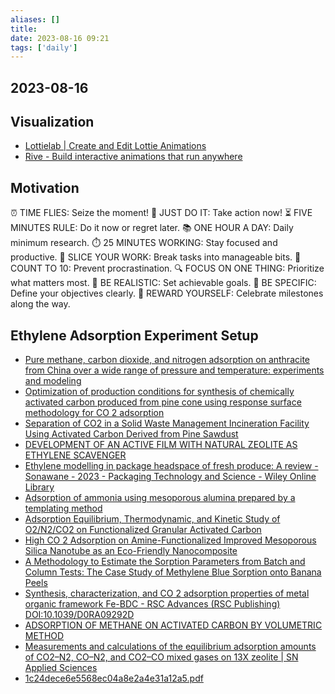 ```yaml
---
aliases: []
title: 
date: 2023-08-16 09:21
tags: ['daily']
---
```


## 2023-08-16


## Visualization
- [Lottielab | Create and Edit Lottie Animations](https://www.lottielab.com/)
- [Rive - Build interactive animations that run anywhere](https://rive.app/)

## Motivation

⏰ TIME FLIES: Seize the moment!
🚀 JUST DO IT: Take action now!
⏳ FIVE MINUTES RULE: Do it now or regret later.
📚 ONE HOUR A DAY: Daily minimum research.
⏱️ 25 MINUTES WORKING: Stay focused and productive.
🍰 SLICE YOUR WORK: Break tasks into manageable bits.
🔢 COUNT TO 10: Prevent procrastination.
🔍 FOCUS ON ONE THING: Prioritize what matters most.
🎯 BE REALISTIC: Set achievable goals.
📝 BE SPECIFIC: Define your objectives clearly.
🎉 REWARD YOURSELF: Celebrate milestones along the way.


## Ethylene Adsorption Experiment Setup
- [Pure methane, carbon dioxide, and nitrogen adsorption on anthracite from China over a wide range of pressure and temperature: experiments and modeling](https://www.researchgate.net/publication/277253798_Pure_methane_carbon_dioxide_and_nitrogen_adsorption_on_anthracite_from_China_over_a_wide_range_of_pressure_and_temperature_experiments_and_modeling)
- [Optimization of production conditions for synthesis of chemically activated carbon produced from pine cone using response surface methodology for CO 2 adsorption](https://www.researchgate.net/publication/283624403_Optimization_of_production_conditions_for_synthesis_of_chemically_activated_carbon_produced_from_pine_cone_using_response_surface_methodology_for_CO_2_adsorption)
- [Separation of CO2 in a Solid Waste Management Incineration Facility Using Activated Carbon Derived from Pine Sawdust](https://www.researchgate.net/publication/317714671_Separation_of_CO2_in_a_Solid_Waste_Management_Incineration_Facility_Using_Activated_Carbon_Derived_from_Pine_Sawdust)
- [DEVELOPMENT OF AN ACTIVE FILM WITH NATURAL ZEOLITE AS ETHYLENE SCAVENGER](https://www.scielo.cl/scielo.php?script=sci_arttext&pid=S0717-97072014000200003)
- [Ethylene modelling in package headspace of fresh produce: A review - Sonawane - 2023 - Packaging Technology and Science - Wiley Online Library](https://onlinelibrary.wiley.com/doi/10.1002/pts.2753?af=R)
- [Adsorption of ammonia using mesoporous alumina prepared by a templating method](https://www.eeer.org/journal/view.php?doi=10.4491/eer.2017.045)
- [Adsorption Equilibrium, Thermodynamic, and Kinetic Study of O2/N2/CO2 on Functionalized Granular Activated Carbon](https://www.researchgate.net/publication/360714824_Adsorption_Equilibrium_Thermodynamic_and_Kinetic_Study_of_O2N2CO2_on_Functionalized_Granular_Activated_Carbon)
- [High CO 2 Adsorption on Amine-Functionalized Improved Mesoporous Silica Nanotube as an Eco-Friendly Nanocomposite](https://www.researchgate.net/publication/333476053_High_CO_2_Adsorption_on_Amine-Functionalized_Improved_Mesoporous_Silica_Nanotube_as_an_Eco-Friendly_Nanocomposite)
- [A Methodology to Estimate the Sorption Parameters from Batch and Column Tests: The Case Study of Methylene Blue Sorption onto Banana Peels](https://www.mdpi.com/2227-9717/8/11/1467)
- [Synthesis, characterization, and CO 2 adsorption properties of metal organic framework Fe-BDC - RSC Advances (RSC Publishing) DOI:10.1039/D0RA09292D](https://pubs.rsc.org/en/content/articlehtml/2021/ra/d0ra09292d)
- [ADSORPTION OF METHANE ON ACTIVATED CARBON BY VOLUMETRIC METHOD](https://www.researchgate.net/publication/268513778_ADSORPTION_OF_METHANE_ON_ACTIVATED_CARBON_BY_VOLUMETRIC_METHOD)
- [Measurements and calculations of the equilibrium adsorption amounts of CO2–N2, CO–N2, and CO2–CO mixed gases on 13X zeolite | SN Applied Sciences](https://link.springer.com/article/10.1007/s42452-020-2298-y)
- [1c24dece6e5568ec04a8e2a4e31a12a5.pdf](https://jchpe.ut.ac.ir/article_79119_1c24dece6e5568ec04a8e2a4e31a12a5.pdf)